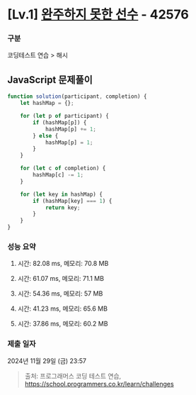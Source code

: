 # [Lv.1] [완주하지 못한 선수](https://school.programmers.co.kr/learn/courses/30/lessons/42576?language=javascript) - 42576 

### 구분

코딩테스트 연습 > 해시

## JavaScript 문제풀이

```js
function solution(participant, completion) {
    let hashMap = {};

    for (let p of participant) {
        if (hashMap[p]) {
            hashMap[p] += 1;
        } else {
            hashMap[p] = 1;
        }
    }

    for (let c of completion) {
        hashMap[c] -= 1;
    }

    for (let key in hashMap) {
        if (hashMap[key] === 1) {
            return key;
        }
    }
}
```

### 성능 요약

1. 시간: 82.08 ms, 메모리: 70.8 MB

2. 시간: 61.07 ms, 메모리: 71.1 MB
3. 시간: 54.36 ms, 메모리: 57 MB
4. 시간: 41.23 ms, 메모리: 65.6 MB
5. 시간: 37.86 ms, 메모리: 60.2 MB

### 제출 일자

2024년 11월 29일 (금) 23:57

> 출처: 프로그래머스 코딩 테스트 연습, https://school.programmers.co.kr/learn/challenges